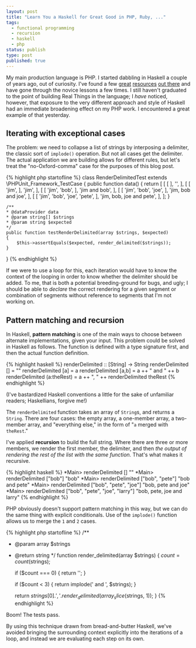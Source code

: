 ```yaml
---
layout: post
title: "Learn You a Haskell for Great Good in PHP, Ruby, ..."
tags:
  - functional programming
  - recursion
  - haskell
  - php
status: publish
type: post
published: true
---
```

My main production language is PHP. I started dabbling in Haskell a couple of years ago, out of curiosity. I've found a few
[great](http://learnyouahaskell.com/)
[resources](http://www.seas.upenn.edu/~cis194/lectures.html)
[out there](http://book.realworldhaskell.org/)
and have gone through the novice lessons a few times. I still haven't graduated to the point of building Real Things in the language; I *have* noticed, however, that exposure to the very different approach and style of Haskell had an immediate broadening effect on my PHP work. <!-- more --> I encountered a great example of that yesterday.

## Iterating with exceptional cases

The problem: we need to collapse a list of strings by interposing a delimiter, the classic sort of `implode()` operation. But not all cases get the delimiter. The actual application we are building allows for different rules, but let's treat the "no-Oxford-comma" case for the purposes of this blog post.

{% highlight php startofline %}
class RenderDelimitedTest extends \PHPUnit_Framework_TestCase
{
    public function data()
    {
        return [
            [
                [
                ],
                '',
            ],
            [
                [
                    'jim',
                ],
                'jim',
            ],
            [
                [
                    'jim',
                    'bob',
                ],
                'jim and bob',
            ],
            [
                [
                    'jim',
                    'bob',
                    'joe',
                ],
                'jim, bob and joe',
            ],
            [
                [
                    'jim',
                    'bob',
                    'joe',
                    'pete',
                ],
                'jim, bob, joe and pete',
            ],
        ];
    }

    /**
    * @dataProvider data
    * @param string[] $strings 
    * @param string $expected 
    */
    public function testRenderDelimited(array $strings, $expected)
    {
        $this->assertEquals($expected, render_delimited($strings));
    }
}
{% endhighlight %}

If we were to use a loop for this, each iteration would have to know the context of the looping in order to know whether the delimiter should be added. To me, that is both a potential breeding-ground for bugs, and ugly; I should be able to *declare* the correct rendering for a given segment or combination of segments without reference to segments that I'm not working on.

## Pattern matching and recursion

In Haskell, **pattern matching** is one of the main ways to choose between alternate implementations, given your input. This problem could be solved in Haskell as follows. The function is defined with a type signature first, and then the actual function definition.

{% highlight haskell %}
renderDelimited :: [String] -> String
renderDelimited [] = ""
renderDelimited [a] = a
renderDelimited [a,b] = a ++ " and " ++ b
renderDelimited (a:theRest) = a ++ ", " ++ renderDelimited theRest
{% endhighlight %}

(I've bastardized Haskell conventions a little for the sake of unfamiliar readers; Haskellians, forgive me!)

The `renderDelimited` function takes an array of `String`s, and returns a `String`. There are four cases: the empty array, a one-member array, a two-member array, and "everything else," in the form of "`a` merged with `theRest`."

I've applied **recursion** to build the full string. Where there are three or more members, we render the first member, the delimiter, and then *the output of rendering the rest of the list with the same function.* That's what makes it recursive.

{% highlight haskell %}
*Main> renderDelimited []
""
*Main> renderDelimited ["bob"]
"bob"
*Main> renderDelimited ["bob", "pete"]
"bob and pete"
*Main> renderDelimited ["bob", "pete", "joe"]
"bob, pete and joe"
*Main> renderDelimited ["bob", "pete", "joe", "larry"]
"bob, pete, joe and larry"
{% endhighlight %}

PHP obviously doesn't support pattern matching in this way, but we can do the same thing with explicit conditionals. Use of the `implode()` function allows us to merge the `1` and `2` cases.

{% highlight php startofline %}
/**
 * @param array $strings 
 * @return string
 */
function render_delimited(array $strings)
{
    $count = count($strings);

    if ($count === 0) {
        return '';
    }

    if ($count < 3) {
        return implode(' and ', $strings);
    }

    return $strings[0] . ', ' . render_delimited(array_slice($strings, 1));
}
{% endhighlight %}

Boom! The tests pass.

By using this technique drawn from bread-and-butter Haskell, we've avoided bringing the surrounding context explicitly into the iterations of a loop, and instead we are evaluating each step on its own.
